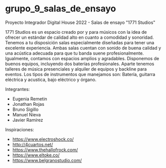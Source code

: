 # grupo_9_salas_de_ensayo
Proyecto Integrador Digital House 2022 - Salas de ensayo "1771 Studios"

1771 Studios es un espacio creado por y para músicos con la idea de ofrecer un estándar de calidad alto en cuanto a comodidad y sonoridad. Tenemos a tu disposición salas especialmente diseñadas para tener una excelente experiencia. Ambas salas cuentan con sonido de buena calidad y una acústica adecuada para que tu banda suene profesionalmente. Igualmente, contamos con espacios amplios y agradables. Disponemos de buenos equipos, incluyendo dos baterías profesionales. Aparte tenemos talleres de música presenciales y alquiler de equipos y backline para eventos. Los tipos de instrumentos que manejamos son: Batería, guitarra eléctrica y acustica, bajo eléctrico y órgano.

Integrantes:
- Eugenia Remetin
- Jonathan Rojas
- Bruno Sigillo
- Manuel Nieva
- Javier Ramírez

Inspiraciones:
- https://www.electroshock.co/
- http://4cuartos.net/
- https://www.thehallofrock.com/
- https://www.eltoke.co/
- https://www.belgranostudio.com/
